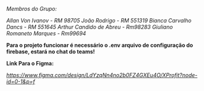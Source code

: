 *Membros do Grupo:*

*Allan Von Ivanov - RM 98705*
*João Rodrigo - RM 551319*
*Bianca Carvalho Dancs - RM 551645*
*Arthur Candido de Abreu - Rm98283*
*Giuliano Romaneto Marques - Rm99694*


**Para o projeto funcionar é necessário o .env arquivo de configuração do firebase, estará no chat do teams!**

**Link Para o Figma:**

*https://www.figma.com/design/LdYzqNn4no2b0FZ4GXEu4O/XProfit?node-id=0-1&p=f*
